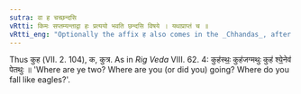 ```yaml
---
sutra: वा ह चच्छन्दसि
vRtti: किमः सप्तम्यन्ताद्वा हः प्रत्ययो भवति छन्दसि विषये । यथाप्राप्तं च ॥
vRtti_eng: "Optionally the affix ह also comes in the _Chhandas_, after the word _kim_ in the locative: as well as the other affixes."
---
```

Thus कुह (VII. 2. 104), क, कुत्र. As in _Rig_ _Veda_ VIII. 62. 4: कुह॑स्थः॒॒ कुह॑जग्मथुः कुह॑ श्ये॒॒नेव॑ पेतथुः ॥ 'Where are ye two? Where are you (or did you) going? Where do you fall like eagles?'.
